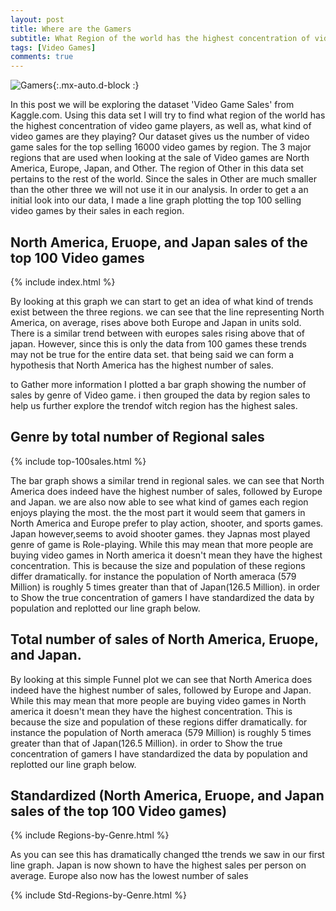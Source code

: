 ```yaml
---
layout: post
title: Where are the Gamers
subtitle: What Region of the world has the highest concentration of video game players and what are they playing?
tags: [Video Games]
comments: true
---
```


![Gamers](https://images.unsplash.com/photo-1542751371-adc38448a05e?ixlib=rb-1.2.1&ixid=eyJhcHBfaWQiOjEyMDd9&auto=format&fit=crop&w=500&q=60){:.mx-auto.d-block :}

  In this post we will be exploring the dataset 'Video Game Sales' from Kaggle.com. Using this data set I will try to find what region of the world has the highest concentration of video game players, as well as, what kind of video games are they playing? Our dataset gives us the number of video game sales for the top selling 16000 video games by region. The 3 major regions that are used when looking at the sale of Video games are North America, Europe, Japan, and Other. The region of Other in this data set pertains to the rest of the world. Since the sales in Other are much smaller than the other three we will not use it in our analysis. In order to get a an initial look into our data, I made a line graph plotting the top 100 selling video games by their sales in each region.

## North America, Eruope, and Japan sales of the top 100 Video games

{% include index.html %}

By looking at this graph we can start to get an idea of what kind of trends exist between the three regions. we can see that the line representing North America, on average, rises above both Europe and Japan in units sold. There is a similar trend between with europes sales rising above that of japan. However, since this is only the data from 100 games these trends may not be true for the entire data set. that being said we can form a hypothesis that North America has the highest number of sales.

to Gather more information I plotted a bar graph showing the number of sales by genre of Video game. i then grouped the data by region sales to help us further explore the trendof witch region has the highest sales.

## Genre by total number of Regional sales

{% include top-100sales.html %}

The bar graph shows a similar trend in regional sales. we can see that North America does indeed have the highest number of sales, followed by Europe and Japan. we are also now able to see what kind of games each region enjoys playing the most. the the most part it would seem that gamers in North America and Europe prefer to play action, shooter, and sports games. Japan however,seems to avoid shooter games. they Japnas most played genre of game is Role-playing.  While this may mean that more people are buying video games in North america it doesn't mean they have the highest concentration. This is because the size and population of these regions differ dramatically. for instance the population of North ameraca (579 Million) is roughly 5 times greater than that of Japan(126.5 Million). in order to Show the true concentration of gamers I have standardized the data by population and replotted our line graph below.

## Total number of sales of North America, Eruope, and Japan.

By looking at this simple Funnel plot we can see that North America does indeed have the highest number of sales, followed by Europe and Japan. While this may mean that more people are buying video games in North america it doesn't mean they have the highest concentration. This is because the size and population of these regions differ dramatically. for instance the population of North ameraca (579 Million) is roughly 5 times greater than that of Japan(126.5 Million). in order to Show the true concentration of gamers I have standardized the data by population and replotted our line graph below.

## Standardized (North America, Eruope, and Japan sales of the top 100 Video games)

{% include Regions-by-Genre.html %}

As you can see this has dramatically changed tthe trends we saw in our first line graph. Japan is now shown to have the highest sales per person on average. Europe also now has the lowest number of sales



{% include Std-Regions-by-Genre.html %}
